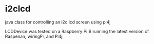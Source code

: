 # i2clcd
java class for controlling an i2c lcd screen using pi4j

LCDDevice was tested on a Raspberry Pi B running the latest version of 
Rasperian, wiringPi, and Pi4j
